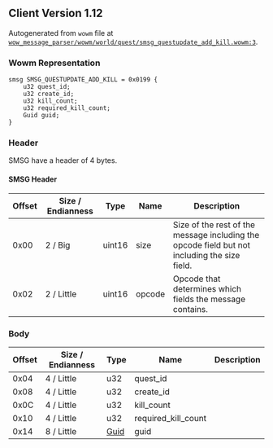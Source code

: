 ## Client Version 1.12

Autogenerated from `wowm` file at [`wow_message_parser/wowm/world/quest/smsg_questupdate_add_kill.wowm:3`](https://github.com/gtker/wow_messages/tree/main/wow_message_parser/wowm/world/quest/smsg_questupdate_add_kill.wowm#L3).

### Wowm Representation
```rust,ignore
smsg SMSG_QUESTUPDATE_ADD_KILL = 0x0199 {
    u32 quest_id;
    u32 create_id;
    u32 kill_count;
    u32 required_kill_count;
    Guid guid;
}
```
### Header
SMSG have a header of 4 bytes.

#### SMSG Header
| Offset | Size / Endianness | Type   | Name   | Description |
| ------ | ----------------- | ------ | ------ | ----------- |
| 0x00   | 2 / Big           | uint16 | size   | Size of the rest of the message including the opcode field but not including the size field.|
| 0x02   | 2 / Little        | uint16 | opcode | Opcode that determines which fields the message contains.|
### Body
| Offset | Size / Endianness | Type | Name | Description |
| ------ | ----------------- | ---- | ---- | ----------- |
| 0x04 | 4 / Little | u32 | quest_id |  |
| 0x08 | 4 / Little | u32 | create_id |  |
| 0x0C | 4 / Little | u32 | kill_count |  |
| 0x10 | 4 / Little | u32 | required_kill_count |  |
| 0x14 | 8 / Little | [Guid](../spec/packed-guid.md) | guid |  |
